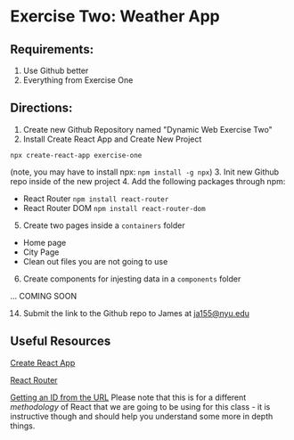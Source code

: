 # Exercise Two: Weather App

## Requirements:

1. Use Github better
2. Everything from Exercise One

## Directions:
1. Create new Github Repository named "Dynamic Web Exercise Two"
2. Install Create React App and Create New Project 
```
npx create-react-app exercise-one
```
(note, you may have to install npx: `npm install -g npx`)
3. Init new Github repo inside of the new project
4. Add the following packages through npm:
  - React Router `npm install react-router`
  - React Router DOM `npm install react-router-dom`
5. Create two pages inside a `containers` folder
  - Home page
  - City Page
  - Clean out files you are not going to use
6. Create components for injesting data in a `components` folder

... COMING SOON

14. Submit the link to the Github repo to James at ja155@nyu.edu

## Useful Resources
[Create React App](https://github.com/facebook/create-react-app)

[React Router](https://www.npmjs.com/package/react-router)

[Getting an ID from the URL](https://tylermcginnis.com/react-router-url-parameters/) 
Please note that this is for a different _methodology_ of React that we are going to be using for this class - it is instructive though and should help you understand some more in depth things.